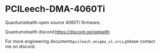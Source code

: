 # PCILeech-DMA-4060Ti
Quantumstealth open source 4060Ti firmware.

Quantumstealth discord:https://discord.gg/qstealth

For more engineering documents`pcileech_enigma_x1.srcs`,please contact me on discord.
